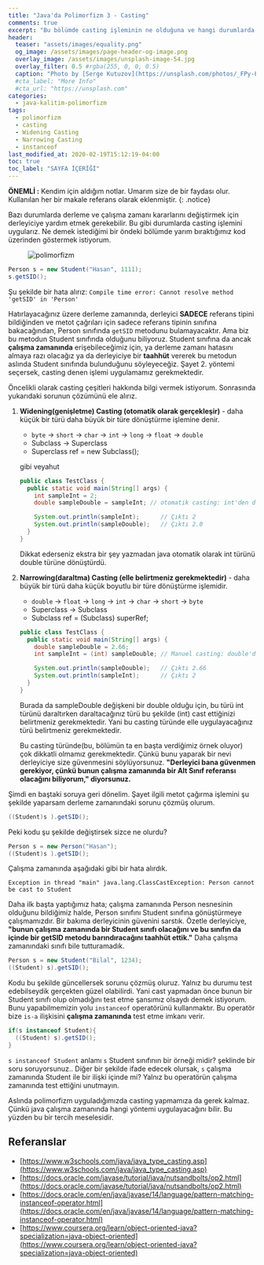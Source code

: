 ```yaml
---
title: "Java'da Polimorfizm 3 - Casting"
comments: true
excerpt: "Bu bölümde casting işleminin ne olduğuna ve hangi durumlarda bu işleme ihtiyaç duyulduğuna bakacağız. Aynı zamanda bazı casting türleri hakkında bilgi verecek ve casting işleminin derleme ve çalışma zamanlarına etkileri hakkında konuşacağız."
header:
  teaser: "assets/images/equality.png"
  og_image: /assets/images/page-header-og-image.png
  overlay_image: /assets/images/unsplash-image-54.jpg
  overlay_filter: 0.5 #rgba(255, 0, 0, 0.5)
  caption: "Photo by [Serge Kutuzov](https://unsplash.com/photos/_FPy-FUndok) on Unsplash"
  #cta_label: "More Info"
  #cta_url: "https://unsplash.com"
categories:
  - java-kalitim-polimorfizm
tags:
  - polimorfizm
  - casting
  - Widening Casting
  - Narrowing Casting
  - instanceof
last_modified_at: 2020-02-19T15:12:19-04:00
toc: true
toc_label: "SAYFA İÇERİĞİ"
---
```




**ÖNEMLİ :** Kendim için aldığım notlar. Umarım size de bir faydası olur. Kullanılan her bir makale referans olarak eklenmiştir.
{: .notice}


Bazı durumlarda derleme ve çalışma zamanı kararlarını değiştirmek için derleyiciye yardım etmek gerekebilir. Bu gibi durumlarda casting işlemini uygularız. Ne demek istediğimi bir öndeki bölümde yarım bıraktığımız kod üzerinden göstermek istiyorum.

<figure style="width: 200px" class="align-center">
  <img src="{{ site.url }}{{ site.baseurl }}/assets/images/2020-06-29-Java-polimorfizm2/uml1.png" alt="polimorfizm">
  <figcaption></figcaption>
</figure>

```java
Person s = new Student("Hasan", 1111);
s.getSID();
```
Şu şekilde bir hata alırız: ``Compile time error: Cannot resolve method 'getSID' in 'Person'``

Hatırlayacağınız üzere derleme zamanında, derleyici **SADECE** referans tipini bildiğinden ve metot çağrıları için sadece referans tipinin sınıfına bakacağından, Person sınıfında ``getSID`` metodunu bulamayacaktır. Ama biz bu metodun Student sınıfında olduğunu biliyoruz. Student sınıfına da ancak **çalışma zamanında** erişebileceğimiz için, ya derleme zamanı hatasını almaya razı olacağız ya da derleyiciye bir **taahhüt** vererek bu metodun aslında Student sınıfında bulunduğunu söyleyeceğiz. Şayet 2. yöntemi seçersek, casting denen işlemi uygulamamız gerekmektedir.

Öncelikli olarak casting çeşitleri hakkında bilgi vermek istiyorum. Sonrasında yukarıdaki sorunun çözümünü ele alırız.

1. **Widening(genişletme) Casting (otomatik olarak gerçekleşir)** - daha küçük bir türü daha büyük bir türe dönüştürme işlemine denir.

    * ``byte`` -> ``short`` -> ``char`` -> ``int`` -> ``long`` -> ``float`` -> ``double``
    *  Subclass -> Superclass
    *  Superclass ref = new Subclass();

    gibi veyahut

    ```java
    public class TestClass {
      public static void main(String[] args) {
        int sampleInt = 2;
        double sampleDouble = sampleInt; // otomatik casting: int'den double'a

        System.out.println(sampleInt);      // Çıktı 2
        System.out.println(sampleDouble);   // Çıktı 2.0
      }
    }
    ```
    Dikkat ederseniz ekstra bir şey yazmadan java otomatik olarak int türünü double türüne dönüştürdü.

2. **Narrowing(daraltma) Casting (elle belirtmeniz gerekmektedir)** - daha büyük bir türü daha küçük boyutlu bir türe dönüştürme işlemidir.

    * ``double`` -> ``float`` -> ``long`` -> ``int`` -> ``char`` -> ``short`` -> ``byte``
    * Superclass -> Subclass
    * Subclass ref = (Subclass) superRef;

    ```java
    public class TestClass {
      public static void main(String[] args) {
        double sampleDouble = 2.66;
        int sampleInt = (int) sampleDouble; // Manuel casting: double'dan int'e

        System.out.println(sampleDouble);   // Çıktı 2.66
        System.out.println(sampleInt);      // Çıktı 2
      }
    }
    ```

    Burada da sampleDouble değişkeni bir double olduğu için, bu türü int türünü daraltırken daraltacağınız türü bu şekilde (int) cast ettiğinizi belirtmeniz gerekmektedir. Yani bu casting türünde elle uygulayacağınız türü belirtmeniz gerekmektedir.

    Bu casting türünde(bu, bölümün ta en başta verdiğimiz örnek oluyor) çok dikkatli olmamız gerekmektedir. Çünkü bunu yaparak bir nevi derleyiciye size güvenmesini söylüyorsunuz. **"Derleyici bana güvenmen gerekiyor, çünkü bunun çalışma zamanında bir Alt Sınıf referansı olacağını biliyorum," diyorsunuz.**

Şimdi en baştaki soruya geri dönelim. Şayet ilgili metot çağırma işlemini şu şekilde yaparsam derleme zamanındaki sorunu çözmüş olurum.

```java
((Student)s ).getSID();
```

Peki kodu şu şekilde değiştirsek sizce ne olurdu?


```java
Person s = new Person("Hasan");
((Student)s ).getSID();
```

Çalışma zamanında aşağıdaki gibi bir hata alırdık.

``Exception in thread "main" java.lang.ClassCastException: Person cannot be cast to Student``

Daha ilk başta yaptığımız hata; çalışma zamanında Person nesnesinin olduğunu bildiğimiz halde, Person sınıfını Student sınıfına gönüştürmeye çalışmamızdır. Bir bakıma derleyicinin güvenini sarstık. Özetle derleyiciye, **"bunun çalışma zamanında bir Student sınıfı olacağını ve bu sınıfın da içinde bir getSID metodu barındıracağını taahhüt ettik."** Daha çalışma zamanındaki sınıfı bile tutturamadık.

```java
Person s = new Student("Bilal", 1234);
((Student) s).getSID();
```
Kodu bu şekilde güncellersek sorunu çözmüş oluruz. Yalnız bu durumu test edebilseydik gerçekten güzel olabilirdi. Yani cast yapmadan önce bunun bir Student sınıfı olup olmadığını test etme şansımız olsaydı demek istiyorum. Bunu yapabilmemizin yolu ``instanceof`` operatörünü  kullanmaktır. Bu operatör bize ``is-a`` ilişkisini **çalışma zamanında** test etme imkanı verir.

```java
if(s instanceof Student){
  ((Student) s).getSID();
}
```
``s instanceof Student`` anlamı ``s`` Student sınıfının bir örneği midir? şeklinde bir soru soruyorsunuz.. Diğer bir şekilde ifade edecek olursak, ``s`` çalışma zamanında Student ile bir ilişki içinde mi? Yalnız bu operatörün çalışma zamanında test ettiğini unutmayın.

Aslında polimorfizm uyguladığımızda casting yapmamıza da gerek kalmaz. Çünkü java çalışma zamanında hangi yöntemi uygulayacağını bilir. Bu yüzden bu bir tercih meselesidir.



## Referanslar
* [https://www.w3schools.com/java/java_type_casting.asp](https://www.w3schools.com/java/java_type_casting.asp)
* [https://docs.oracle.com/javase/tutorial/java/nutsandbolts/op2.html](https://docs.oracle.com/javase/tutorial/java/nutsandbolts/op2.html)
* [https://docs.oracle.com/en/java/javase/14/language/pattern-matching-instanceof-operator.html](https://docs.oracle.com/en/java/javase/14/language/pattern-matching-instanceof-operator.html)
* [https://www.coursera.org/learn/object-oriented-java?specialization=java-object-oriented](https://www.coursera.org/learn/object-oriented-java?specialization=java-object-oriented)
